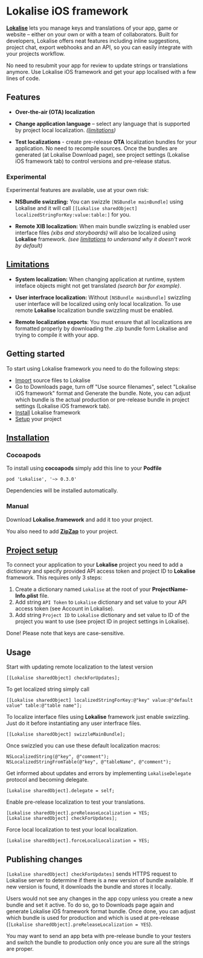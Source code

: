 # Lokalise iOS framework

**[Lokalise](https://lokali.se)** lets you manage keys and translations of your app, game or website – either on your own or with a team of collaborators. Built for developers, Lokalise offers neat features including inline suggestions, project chat, export webhooks and an API, so you can easily integrate with your projects workflow.

No need to resubmit your app for review to update strings or translations anymore. Use Lokalise iOS framework and get your app localised with a few lines of code.

## Features

- **Over-the-air (OTA) localization**

- **Change application language** – select any language that is supported by project local localization. *([limitations](#limitations))*

- **Test localizations** - create pre-release **OTA** localization bundles for your application. No need to recompile sources. Once the bundles are generated (at Lokalise Download page), see project settings (Lokalise iOS framework tab) to control versions and pre-release status.

### Experimental

Experimental features are available, use at your own risk:

- **NSBundle swizzling:** You can swizzle `[NSBundle mainBundle]` using Lokalise and it will call `[[Lokalise sharedObject] localizedStringForKey:value:table:]` for you.

- **Remote XIB localization:** When main bundle swizzling is enabled user interface files *(xibs and storyboards)* will also be localized using **Lokalise** framework. *(see [limitations](#limitations) to undersand why it doesn't work by default)*



## [Limitations](id:limitations)

- **System localization:** When changing application at runtime, system inteface objects might not get translated *(search bar for example)*.

- **User interfrace localization:** Without `[NSBundle mainBundle]` swizzling user interface will be localized using only local localization. To use remote **Lokalise** localization bundle swizzling must be enabled.

- **Remote localization exports**: You must ensure that all localizations are formatted properly by downloading the .zip bundle form Lokalise and trying to compile it with your app.


## Getting started

To start using Lokalise framework you need to do the following steps:

- [Import](http://docs.lokali.se/en/topic/Uploading-files) source files to Lokalise
- Go to Downloads page, turn off "Use source filenames", select "Lokalise iOS framework" format and Generate the bundle. Note, you can adjust which bundle is the actual production or pre-release bundle in project settings (Lokalise iOS framework tab).
- [Install](#installation) Lokalise framework
- [Setup](#setup) your project



## [Installation](id:installation)

### Cocoapods

To install using **cocoapods** simply add this line to your **Podfile**

```
pod 'Lokalise', '~> 0.3.0'
```

Dependencies will be installed automatically.

### Manual

Download **Lokalise.framework** and add it too your project.

You also need to add **[ZipZap](https://github.com/pixelglow/zipzap)** to your project.

## [Project setup](id:setup)

To connect your application to your **Lokalise** project you need to add a dictionary and specify provided API access token and project ID to **Lokalise** framework. This requires only 3 steps:

1. Create a dictionary named `Lokalise` at the root of your **ProjectName-Info.plist** file.
2. Add string `API Token` to `Lokalise` dictionary and set value to your API access token (see Account in Lokalise).
3. Add string `Project ID` to `Lokalise` dictionary and set value to ID of the project you want to use (see project ID in project settings in Lokalise).

Done! Please note that keys are case-sensitive.

## Usage


Start with updating remote localization to the latest version

```
[[Lokalise sharedObject] checkForUpdates];
```

To get localized string simply call

```
[[Lokalise sharedObject] localizedStringForKey:@"key" value:@"default value" table:@"table name"];
```

To localize interface files using **Lokalise** framework just enable swizzling. Just do it before instantiating any user interfrace files.

```
[[Lokalise sharedObject] swizzleMainBundle];
```

Once swizzled you can use these default localization macros:

```
NSLocalizedString(@"key", @"comment");
NSLocalizedStringFromTable(@"key", @"tableName", @"comment");
```

Get informed about updates and errors by implementing `LokaliseDelegate` protocol and becoming delegate.

```
[Lokalise sharedObject].delegate = self;
```

Enable pre-release localization to test your translations.

```
[Lokalise sharedObject].preReleaseLocalization = YES;
[Lokalise sharedObject] checkForUpdates];

```

Force local localization to test your local localization.

```
[Lokalise sharedObject].forceLocalLocalization = YES;
```

## Publishing changes


`[Lokalise sharedObject] checkForUpdates]` sends HTTPS request to Lokalise server to determine if there is a new version of bundle available. If new version is found, it downloads the bundle and stores it locally.

Users would not see any changes in the app copy unless you create a new bundle and set it active. To do so, go to Downloads page again and generate Lokalise iOS framework format bundle. Once done, you can adjust which bundle is used for production and which is used at pre-release (`[Lokalise sharedObject].preReleaseLocalization = YES`).

You may want to send an app beta with pre-release bundle to your testers and switch the bundle to production only once you are sure all the strings are proper.

